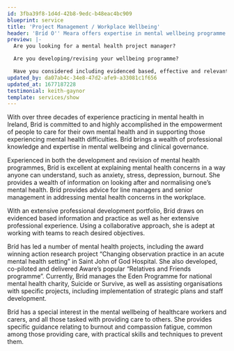 ```yaml
---
id: 3fba39f8-1d4d-42b8-9edc-b48eac4bc909
blueprint: service
title: 'Project Management / Workplace Wellbeing'
header: 'Bríd O'' Meara offers expertise in mental wellbeing programme development and project management'
preview: |-
  Are you looking for a mental health project manager?

  Are you developing/revising your wellbeing programme?

  Have you considered including evidenced based, effective and relevant material on mental health and wellbeing?
updated_by: da07ab4c-34e8-47d2-afe9-a33081c1f656
updated_at: 1677187228
testimonial: keith-gaynor
template: services/show
---
```

With over three decades of experience practicing in mental health in Ireland, Brid is committed to and highly accomplished in the empowerment of people to care for their own mental health and in supporting those experiencing mental health difficulties. Bríd brings a wealth of professional knowledge and expertise in mental wellbeing and clinical governance.

Experienced in both the development and revision of mental health programmes, Bríd is excellent at explaining mental health concerns in a way anyone can understand, such as anxiety, stress, depression, burnout. She provides a wealth of information on looking after and normalising one’s mental health. Bríd provides advice for line managers and senior management in addressing mental health concerns in the workplace. 

With an extensive professional development portfolio, Bríd draws on evidenced based information and practice as well as her extensive professional experience. Using a collaborative approach, she is adept at working with teams to reach desired objectives. 

Bríd has led a number of mental health projects, including the award winning action research project “Changing observation practice in an acute mental health setting” in Saint John of God Hospital. She also developed, co-piloted and delivered Aware’s popular “Relatives and Friends programme”. Currently, Bríd manages the Eden Programme for national mental health charity, Suicide or Survive, as well as assisting organisations with specific projects, including implementation of strategic plans and staff development.

Bríd has a special interest in the mental wellbeing of healthcare workers and carers, and all those tasked with providing care to others. She provides specific guidance relating to burnout and compassion fatigue, common among those providing care, with practical skills and techniques to prevent them.